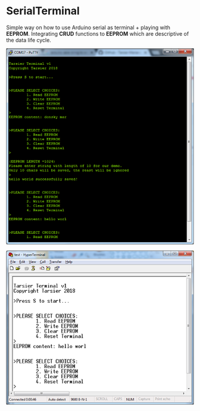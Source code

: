 # SerialTerminal

Simple way on how to use Arduino serial as terminal + playing with **EEPROM**. 
Integrating **CRUD** functions to **EEPROM** which are descriptive of the data life cycle.
 
 
 

![Image1](screenshots/test-putty.png?raw=true "Using PUTTY")

![Image2](screenshots/test-hyperterminal.png?raw=true "Using HyperTerminal")
